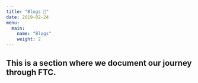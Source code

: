 ```yaml
---
title: "Blogs 📃"
date: 2019-02-24
menu:
  main:
    name: "Blogs"
    weight: 2
---
```

## This is a section where we document our journey through FTC.
<br>



